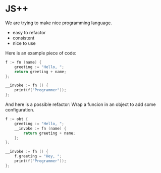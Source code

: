 # JS++

We are trying to make nice programming language.

 - easy to refactor
 - consistent
 - nice to use

Here is an example piece of code:

```c++
f := fn (name) {
	greeting := "Hello, ";
	return greeting + name;
};

__invoke := fn () {
	print(f("Programmer"));
};
```

And here is a possible refactor: Wrap a funcion in an object to add some configuration.

```c++
f := obt {
	greeting := "Hello, ";
	__invoke := fn (name) {
		return greeting + name;
	};
};

__invoke := fn () {
	f.greeting = "Hey, ";
	print(f("Programmer"));
};
```
